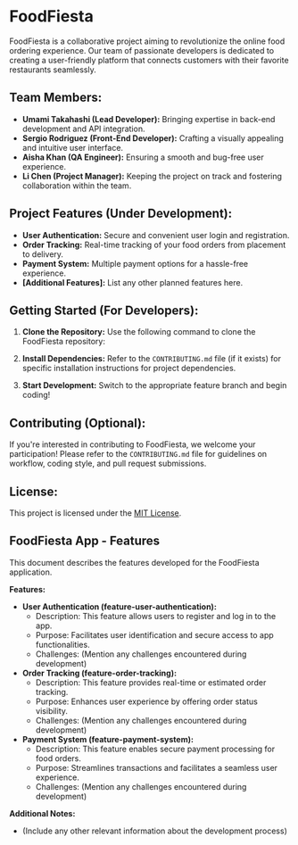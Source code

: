 # FoodFiesta

FoodFiesta is a collaborative project aiming to revolutionize the online food ordering experience. Our team of passionate developers is dedicated to creating a user-friendly platform that connects customers with their favorite restaurants seamlessly.

## Team Members:

* **Umami Takahashi (Lead Developer):** Bringing expertise in back-end development and API integration.
* **Sergio Rodriguez (Front-End Developer):** Crafting a visually appealing and intuitive user interface.
* **Aisha Khan (QA Engineer):** Ensuring a smooth and bug-free user experience.
* **Li Chen (Project Manager):** Keeping the project on track and fostering collaboration within the team.

## Project Features (Under Development):

* **User Authentication:** Secure and convenient user login and registration.
* **Order Tracking:** Real-time tracking of your food orders from placement to delivery.
* **Payment System:** Multiple payment options for a hassle-free experience.
* **[Additional Features]:** List any other planned features here.

## Getting Started (For Developers):

1. **Clone the Repository:** Use the following command to clone the FoodFiesta repository:
2. **Install Dependencies:** Refer to the `CONTRIBUTING.md` file (if it exists) for specific installation instructions for project dependencies.

3. **Start Development:** Switch to the appropriate feature branch and begin coding!

## Contributing (Optional):

If you're interested in contributing to FoodFiesta, we welcome your participation! Please refer to the `CONTRIBUTING.md` file for guidelines on workflow, coding style, and pull request submissions.

## License:

This project is licensed under the [MIT License](https://choosealicense.com/licenses/mit/).

## FoodFiesta App - Features

This document describes the features developed for the FoodFiesta application.

**Features:**

* **User Authentication (feature-user-authentication):**
    * Description: This feature allows users to register and log in to the app.
    * Purpose: Facilitates user identification and secure access to app functionalities.
    * Challenges: (Mention any challenges encountered during development)
* **Order Tracking (feature-order-tracking):**
    * Description: This feature provides real-time or estimated order tracking.
    * Purpose: Enhances user experience by offering order status visibility.
    * Challenges: (Mention any challenges encountered during development)
* **Payment System (feature-payment-system):**
    * Description: This feature enables secure payment processing for food orders.
    * Purpose: Streamlines transactions and facilitates a seamless user experience.
    * Challenges: (Mention any challenges encountered during development)

**Additional Notes:**

* (Include any other relevant information about the development process)